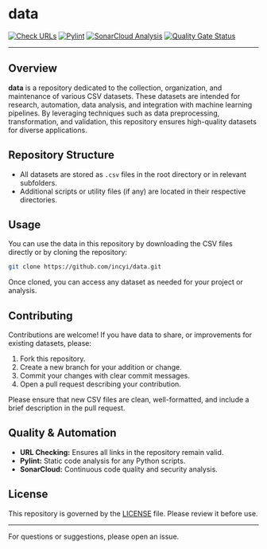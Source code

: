 # data

[![Check URLs](https://github.com/incyi/data/actions/workflows/url-checker.yml/badge.svg)](https://github.com/incyi/data/actions/workflows/url-checker.yml)
[![Pylint](https://github.com/incyi/data/actions/workflows/pylint.yml/badge.svg)](https://github.com/incyi/data/actions/workflows/pylint.yml)
[![SonarCloud Analysis](https://github.com/incyi/data/actions/workflows/sonarcloud.yml/badge.svg)](https://github.com/incyi/data/actions/workflows/sonarcloud.yml)
[![Quality Gate Status](https://sonarcloud.io/api/project_badges/measure?project=incyi_data&metric=alert_status)](https://sonarcloud.io/dashboard?id=incyi_data)

---

## Overview

**data** is a repository dedicated to the collection, organization, and maintenance of various CSV datasets. These datasets are intended for research, automation, data analysis, and integration with machine learning pipelines. By leveraging techniques such as data preprocessing, transformation, and validation, this repository ensures high-quality datasets for diverse applications.

## Repository Structure

- All datasets are stored as `.csv` files in the root directory or in relevant subfolders.
- Additional scripts or utility files (if any) are located in their respective directories.

## Usage

You can use the data in this repository by downloading the CSV files directly or by cloning the repository:

```bash
git clone https://github.com/incyi/data.git
```

Once cloned, you can access any dataset as needed for your project or analysis.

## Contributing

Contributions are welcome! If you have data to share, or improvements for existing datasets, please:

1. Fork this repository.
2. Create a new branch for your addition or change.
3. Commit your changes with clear commit messages.
4. Open a pull request describing your contribution.

Please ensure that new CSV files are clean, well-formatted, and include a brief description in the pull request.

## Quality & Automation

- **URL Checking:** Ensures all links in the repository remain valid.
- **Pylint:** Static code analysis for any Python scripts.
- **SonarCloud:** Continuous code quality and security analysis.

## License

This repository is governed by the [LICENSE](LICENSE) file. Please review it before use.

---

For questions or suggestions, please open an issue.